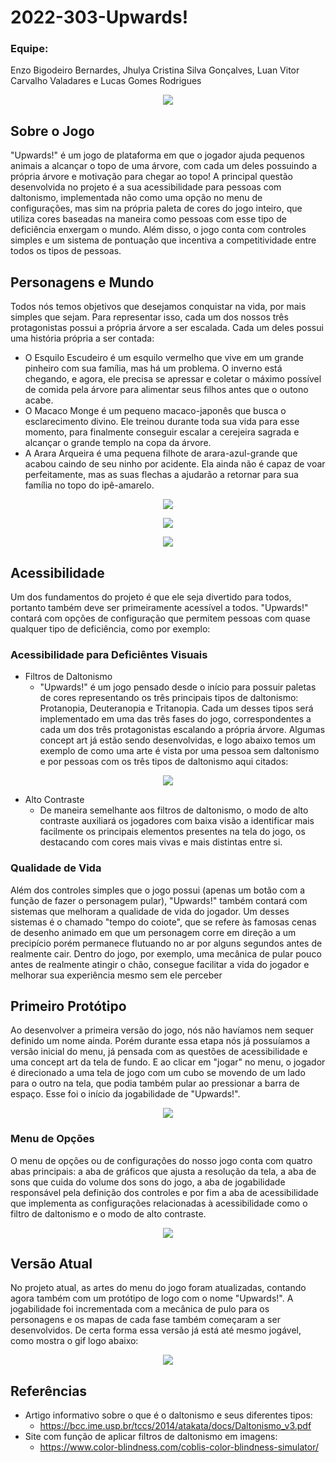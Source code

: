 # 2022-303-Upwards!

### Equipe:
<p>Enzo Bigodeiro Bernardes, Jhulya Cristina Silva Gonçalves, Luan Vitor Carvalho Valadares e Lucas Gomes Rodrigues</p>

<p align="center"><img src="https://github.com/TP-Coltec-UFMG/2022-303-NomeADefinir/blob/main/Imagens/Title.png"</p>

## Sobre o Jogo

"Upwards!" é um jogo de plataforma em que o jogador ajuda pequenos animais a alcançar o topo de uma árvore, com cada um deles possuindo a própria árvore e motivação para chegar ao topo! A principal questão desenvolvida no projeto é a sua acessibilidade para pessoas com daltonismo, implementada não como uma opção no menu de configurações, mas sim na própria paleta de cores do jogo inteiro, que utiliza cores baseadas na maneira como pessoas com esse tipo de deficiência enxergam o mundo. Além disso, o jogo conta com controles simples e um sistema de pontuação que incentiva a competitividade entre todos os tipos de pessoas.

## Personagens e Mundo
Todos nós temos objetivos que desejamos conquistar na vida, por mais simples que sejam. Para representar isso, cada um dos nossos três protagonistas possui a própria árvore a ser escalada. Cada um deles possui uma história própria a ser contada: 

- O Esquilo Escudeiro é um esquilo vermelho que vive em um grande pinheiro com sua família, mas há um problema. O inverno está chegando, e agora, ele precisa se apressar e coletar o máximo possível de comida pela árvore para alimentar seus filhos antes que o outono acabe.
- O Macaco Monge é um pequeno macaco-japonês que busca o esclarecimento divino. Ele treinou durante toda sua vida para esse momento, para finalmente conseguir escalar a cerejeira sagrada e alcançar o grande templo na copa da árvore. 
- A Arara Arqueira é uma pequena filhote de arara-azul-grande que acabou caindo de seu ninho por acidente. Ela ainda não é capaz de voar perfeitamente, mas as suas flechas a ajudarão a retornar para sua família no topo do ipê-amarelo.

<p align="center"><img src="https://github.com/TP-Coltec-UFMG/2022-303-Upwards/blob/main/Images/Monkey.png"></p>
<p align="center"><img src="https://github.com/TP-Coltec-UFMG/2022-303-Upwards/blob/main/Images/Squirrel.png"></p>
<p align="center"><img src="https://github.com/TP-Coltec-UFMG/2022-303-Upwards/blob/main/Images/Macaw.png"></p>
	
## Acessibilidade
Um dos fundamentos do projeto é que ele seja divertido para todos, portanto também deve ser primeiramente acessível a todos. "Upwards!" contará com opções de configuração que permitem pessoas com quase qualquer tipo de deficiência, como por exemplo:

### Acessibilidade para Deficiêntes Visuais
- Filtros de Daltonismo
	- "Upwards!" é um jogo pensado desde o início para possuir paletas de cores representando os três principais tipos de daltonismo: Protanopia, Deuteranopia e Tritanopia. Cada um desses tipos será implementado em uma das três fases do jogo, correspondentes a cada um dos três protagonistas escalando a própria árvore. Algumas concept art já estão sendo desenvolvidas, e logo abaixo temos um exemplo de como uma arte é vista por uma pessoa sem daltonismo e por pessoas com os três tipos de daltonismo aqui citados:

<p align="center"><img src="https://github.com/TP-Coltec-UFMG/2022-303-NomeADefinir/blob/main/Imagens/Sprites.png"</p>

- Alto Contraste
	- De maneira semelhante aos filtros de daltonismo, o modo de alto contraste auxiliará os jogadores com baixa visão a identificar mais facilmente os principais elementos presentes na tela do jogo, os destacando com cores mais vivas e mais distintas entre si.

### Qualidade de Vida
Além dos controles simples que o jogo possui (apenas um botão com a função de fazer o personagem pular), "Upwards!" também contará com sistemas que melhoram a qualidade de vida do jogador. Um desses sistemas é o chamado "tempo do coiote", que se refere às famosas cenas de desenho animado em que um personagem corre em direção a um precipício porém permanece flutuando no ar por alguns segundos antes de realmente cair. Dentro do jogo, por exemplo, uma mecânica de pular pouco antes de realmente atingir o chão, consegue facilitar a vida do jogador e melhorar sua experiência mesmo sem ele perceber

## Primeiro Protótipo
Ao desenvolver a primeira versão do jogo, nós não havíamos nem sequer definido um nome ainda. Porém durante essa etapa nós já possuíamos a versão inicial do menu, já pensada com as questões de acessibilidade e uma concept art da tela de fundo. E ao clicar em "jogar" no menu, o jogador é direcionado a uma tela de jogo com um cubo se movendo de um lado para o outro na tela, que podia também pular ao pressionar a barra de espaço. Esse foi o início da jogabilidade de "Upwards!".

<p align="center"><img src="https://github.com/TP-Coltec-UFMG/2022-303-NomeADefinir/blob/main/Imagens/menu1.png"</p>

### Menu de Opções
O menu de opções ou de configurações do nosso jogo conta com quatro abas principais: a aba de gráficos que ajusta a resolução da tela, a aba de sons que cuida do volume dos sons do jogo, a aba de jogabilidade responsável pela definição dos controles e por fim a aba de acessibilidade que implementa as configurações relacionadas à acessibilidade como o filtro de daltonismo e o modo de alto contraste.
	
<p align="center"><img src="https://github.com/TP-Coltec-UFMG/2022-303-NomeADefinir/blob/main/Imagens/menu2.png"></p>

## Versão Atual 
No projeto atual, as artes do menu do jogo foram atualizadas, contando agora também com um protótipo de logo com o nome "Upwards!". A jogabilidade foi incrementada com a mecânica de pulo para os personagens e os mapas de cada fase também começaram a ser desenvolvidos. De certa forma essa versão já está até mesmo jogável, como mostra o gif logo abaixo: 

<p align="center"><img src="https://github.com/TP-Coltec-UFMG/2022-303-NomeADefinir/blob/main/Imagens/Jogo.gif"></p>

## Referências
- Artigo informativo sobre o que é o daltonismo e seus diferentes tipos:
	- https://bcc.ime.usp.br/tccs/2014/atakata/docs/Daltonismo_v3.pdf
- Site com função de aplicar filtros de daltonismo em imagens:
	- https://www.color-blindness.com/coblis-color-blindness-simulator/
